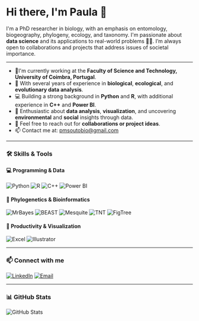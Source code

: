 # Hi there, I'm Paula 👋

I'm a PhD researcher in biology, with an emphasis on entomology, biogeography, phylogeny, ecology, and taxonomy. I'm passionate about **data science** and its applications to real-world problems 🌱🐝. I’m always open to collaborations and projects that address issues of societal importance.

---
- 📍I'm currently working at the **Faculty of Science and Technology, University of Coimbra, Portugal**.
- 🔬 With several years of experience in **biological**, **ecological**, and **evolutionary data analysis**.
- 💻 Building a strong background in **Python** and **R**, with additional experience in **C++** and **Power BI**.
- 🌱 Enthusiastic about **data analysis**, **visualization**, and uncovering **environmental** and **social** insights through data.
- 💬 Feel free to reach out for **collaborations or project ideas**.
- 📫 Contact me at: pmsoutobio@gmail.com

---
### 🛠 Skills & Tools

#### 💻 Programming & Data
![Python](https://img.shields.io/badge/Python-3776AB?style=for-the-badge&logo=python&logoColor=white)
![R](https://img.shields.io/badge/R-276DC3?style=for-the-badge&logo=r&logoColor=white)
![C++](https://img.shields.io/badge/C++-00599C?style=for-the-badge&logo=c%2B%2B&logoColor=white)
![Power BI](https://img.shields.io/badge/Power%20BI-F2C80F?style=for-the-badge&logo=power-bi&logoColor=white)

#### 🔬 Phylogenetics & Bioinformatics
![MrBayes](https://img.shields.io/badge/MrBayes-4A235A?style=for-the-badge)
![BEAST](https://img.shields.io/badge/BEAST-1F618D?style=for-the-badge)
![Mesquite](https://img.shields.io/badge/Mesquite-117864?style=for-the-badge)
![TNT](https://img.shields.io/badge/TNT-884EA0?style=for-the-badge)
![FigTree](https://img.shields.io/badge/FigTree-2E86C1?style=for-the-badge)

#### 🧰 Productivity & Visualization
![Excel](https://img.shields.io/badge/Excel-217346?style=for-the-badge&logo=microsoft-excel&logoColor=white)
![Illustrator](https://img.shields.io/badge/Illustrator-FF9A00?style=for-the-badge&logo=adobe-illustrator&logoColor=white)

---

### 📫 Connect with me
[![LinkedIn](https://img.shields.io/badge/LinkedIn-0A66C2?style=for-the-badge&logo=linkedin&logoColor=white)](https://www.linkedin.com/in/paulasouto)
[![Email](https://img.shields.io/badge/Email-D14836?style=for-the-badge&logo=gmail&logoColor=white)](mailto:pmsoutobio@gmail.com)

---

### 📊 GitHub Stats
![GitHub Stats](https://github-readme-stats.vercel.app/api?username=paulasouto&show_icons=true&theme=radical)
